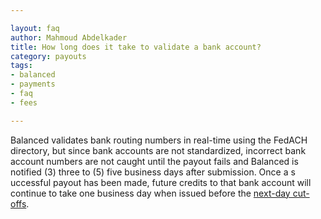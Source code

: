 ```yaml
---

layout: faq
author: Mahmoud Abdelkader
title: How long does it take to validate a bank account?
category: payouts
tags:
- balanced
- payments
- faq
- fees

---
```


Balanced validates bank routing numbers in real-time using the FedACH directory, but since bank accounts are not standardized, incorrect bank account numbers are not caught until the payout fails and Balanced is notified (3) three to (5) five business days after submission. Once a s uccessful payout has been made, future credits to that bank account will continue to take one business day when issued before the [next-day cut-offs](https://www.balancedpayments.com/docs/overview?language=bash#payouts-cutoff).

